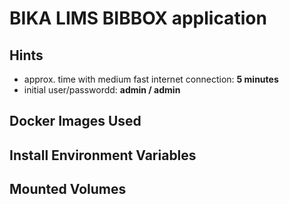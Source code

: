 # BIKA LIMS BIBBOX application

## Hints
* approx. time with medium fast internet connection: **5 minutes**
* initial user/passwordd: **admin / admin**


## Docker Images Used

 
## Install Environment Variables

## Mounted Volumes

